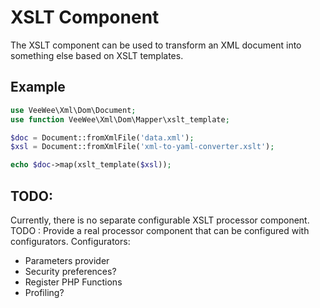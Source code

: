 # XSLT Component

The XSLT component can be used to transform an XML document into something else based on XSLT templates.

## Example

```php
use VeeWee\Xml\Dom\Document;
use function VeeWee\Xml\Dom\Mapper\xslt_template;

$doc = Document::fromXmlFile('data.xml');
$xsl = Document::fromXmlFile('xml-to-yaml-converter.xslt');

echo $doc->map(xslt_template($xsl));
```



## TODO:

Currently, there is no separate configurable XSLT processor component.
TODO : Provide a real processor component that can be configured with configurators.
Configurators:

* Parameters provider
* Security preferences?
* Register PHP Functions
* Profiling?
